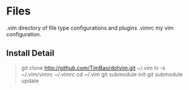 Files
======
.vim directory of file type configurations and plugins .vimrc my vim configuration.

Install Detail
------

>git clone http://github.com/TimBao/dotvim.git ~/.vim
>ln -s ~/.vim/vimrc ~/.vimrc
>cd ~/.vim
>git submodule init
>git submodule update
